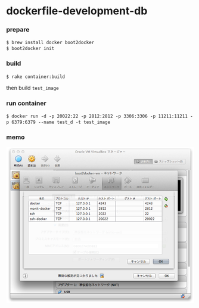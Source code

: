 dockerfile-development-db
=========================


### prepare

```
$ brew install docker boot2docker
$ boot2docker init
```

### build

```
$ rake container:build
```

then build `test_image`

### run container

```
$ docker run -d -p 20022:22 -p 2812:2812 -p 3306:3306 -p 11211:11211 -p 6379:6379 --name test_d -t test_image
```

### memo

![portfowarding](vbox-portfowarding.png)
